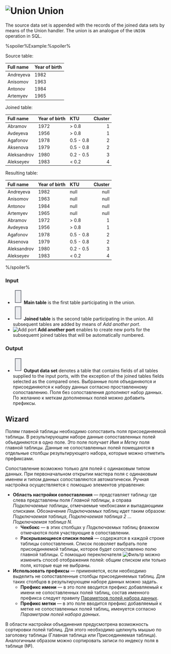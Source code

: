 # ![Union](../../images/icons/components/union_default.svg) Union

The source data set is appended with the records of the joined data sets by means of the Union handler. The union is an analogue of the `UNION` operation in SQL.

%spoiler%Example:%spoiler%

Source table:

|Full name|Year of birth|
|:-|:-|
|Andreyeva|1982|
|Anisomov|1963|
|Antonov|1984|
|Artemyev|1965|

Joined table:

|Full name|Year of birth|KTU|Cluster|
|:-|:-|:-|-:|
|Abramov|1972|\> 0.8|1|
|Avdeyeva|1956|\> 0.8|1|
|Agafonov|1978|0.5 - 0.8|2|
|Aksenova|1979|0.5 - 0.8|2|
|Aleksandrov|1980|0.2 - 0.5|3|
|Alekseyev|1983|< 0.2|4|

Resulting table:

|Full name|Year of birth|KTU|Cluster|
|:-|:-|:-|-:|
|Andreyeva|1982|null|null|
|Anisomov|1963|null|null|
|Antonov|1984|null|null|
|Artemyev|1965|null|null|
|Abramov|1972|\> 0.8|1|
|Avdeyeva|1956|\> 0.8|1|
|Agafonov|1978|0.5 - 0.8|2|
|Aksenova|1979|0.5 - 0.8|2|
|Aleksandrov|1980|0.2 - 0.5|3|
|Alekseyev|1983|< 0.2|4|

%/spoiler%

### Input

* ![Main table](../../images/icons/app/node/ports/inputs/table_inactive.svg) **Main table** is the first table participating in the union.
* ![Joined table](../../images/icons/app/node/ports/inputs/table_inactive.svg) **Joined table** is the second table participating in the union. All subsequent tables are added by means of *Add another port*.
* ![Add port](../../images/icons/toolbar-controls/plus-native_default.svg) **Add another port** enables to create new ports for the subsequemt joined tables that will be automatically numbered.

### Output

* ![Output data set](../../images/icons/app/node/ports/inputs/table_inactive.svg) **Output data set** denotes a table that contains fields of all tables supplied to the input ports, with the exception of the joined tables fields selected as the compared ones. Выбранные поля объединяются и присоединяются к набору данных согласно проставленному сопоставлению. Поля без сопоставления дополняют набор данных. По желанию к меткам дополненных полей можно добавить префиксы.

## Wizard

Полям главной таблицы необходимо сопоставить поля присоединяемой таблицы. В результирующем наборе данные сопоставленных полей объединяются в одно поле. Это поле получает *Имя* и *Метку* поля главной таблицы. Данные не сопоставленных полей помещаются в отдельные столбцы результирующего набора, которые можно отметить префиксами.

Сопоставление возможно только для полей с одинаковым типом данных. При первоначальном открытии мастера поля с одинаковым именем и типом данных сопоставляются автоматически. Ручная настройка осуществляется с помощью элементов управления:

* **Область настройки сопоставления** — представляет таблицу где слева представлены поля *Главной таблицы*, а справа *Подключаемые таблицы*, отмечаемые чекбоксами и выпадающими списками. Обозначение *Подключаемых таблиц* идет таким образом: *Подключаемая таблица*, *Подключаемая таблица 2* ... *Подключаемая таблица N*.
   * **Чекбокс** — в этих столбцах у *Подключаемых таблиц* флажком отмечаются поля участвующие в сопоставлении.
   * **Раскрывающиеся списки полей** — содержатся в каждой строке таблицы сопоставления. Список позволяет выбрать поле присоединяемой таблицы, которое будет сопоставлено полю главной таблицы. С помощью переключателя ![Фильтр](../../images/icons/filter-switcher/filterswitch-on_default.svg) можно изменить способ отображения полей: общим списком или только поля, которые еще не выбраны.
* **Использовать префиксы** — применяется, если необходимо выделить не сопоставленные столбцы присоединяемых таблиц. Для таких столбцов в результирующем наборе данных можно задать.
   * **Префикс имени** — в это поле вводится префикс добавляемый к имени не сопоставленных полей таблиц, состав именного префикса следует правилу [Параметров полей набора данных](../../data/datasetfieldoptions.md).
   * **Префикс метки** — в это поле вводится префикс добавляемый к метке не сопоставленных полей таблиц, именуется согласно *Параметрам полей набора данных*.


В области настройки объединения предусмотрена возможность сортировки полей таблиц. Для этого необходимо щелкнуть мышью по заголовку таблицы (Главная таблица или Присоединяемая таблица). Аналогичным образом можно сортировать записи по индексу поля в таблице (№).
